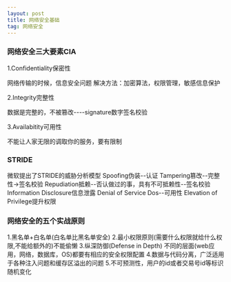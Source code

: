 ```yaml
---
layout: post
title: 网络安全基础
tag: 网络安全
---
```



### 网络安全三大要素CIA

1.Confidentiality保密性

网络传输的时候，信息安全问题
解决方法：加密算法，权限管理，敏感信息保护

2.Integrity完整性

数据是完整的，不被篡改----signature数字签名校验

3.Availabitity可用性

不能让人家无限的调取你的服务，要有限制

### STRIDE

微软提出了STRIDE的威胁分析模型
Spoofing伪装--认证
Tampering篡改--完整性->签名校验
Repudiation抵赖--否认做过的事，具有不可抵赖性--签名校验
Information Disclosure信息泄露
Denial of Service Dos--可用性
Elevation of Privilege提升权限

### 网络安全的五个实战原则

1.黑名单+白名单(白名单比黑名单安全)
2.最小权限原则(需要什么权限就给什么权限,不能给额外的)不能偷懒
3.纵深防御(Defense in Depth)
不同的层面(web应用，网络，数据库，OS)都要有相应的安全权限配置
4.数据与代码分离，广泛适用于各种注入问题和缓存区溢出的问题
5.不可预测性，用户的id或者交易号id等标识随机变化